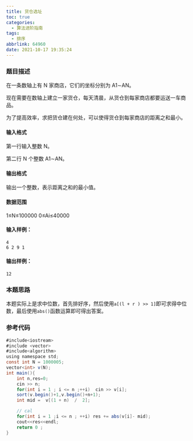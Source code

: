 ```yaml
---
title: 货仓选址
toc: true
categories:
  - 算法进阶指南
tags:
  - 排序
abbrlink: 64960
date: 2021-10-17 19:35:24
---
```


### 题目描述

在一条数轴上有 N 家商店，它们的坐标分别为 A1∼AN。<!-- more -->

现在需要在数轴上建立一家货仓，每天清晨，从货仓到每家商店都要运送一车商品。

为了提高效率，求把货仓建在何处，可以使得货仓到每家商店的距离之和最小。

#### 输入格式

第一行输入整数 N。

第二行 N 个整数 A1∼AN。

#### 输出格式

输出一个整数，表示距离之和的最小值。

#### 数据范围

1≤N≤100000
0≤Ai≤40000

#### 输入样例：

```
4
6 2 9 1
```

#### 输出样例：

```
12
```

### 本题思路

​	本题实际上是求中位数，首先排好序，然后使用`a[(l + r ) >> 1]`即可求得中位数，最后使用`abs()`函数运算即可得出答案。

### 参考代码

```java
#include<iostream>
#include <vector>
#include<algorithm>
using namespace std;
const int N = 1000005;
vector<int> v(N);
int main(){
    int n,res=0;
    cin >> n;
    for(int i = 1 ; i <= n ;++i)  cin >> v[i];
    sort(v.begin()+1,v.begin()+n+1);
    int mid =  v[(1 + n)  /  2];

    // cal
    for(int i = 1 ;i <= n ; ++i) res += abs(v[i]- mid);
    cout<<res<<endl;
    return 0 ;
}
```

